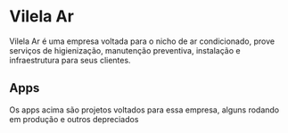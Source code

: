 # Vilela Ar

Vilela Ar é uma empresa voltada para o nicho de ar condicionado, prove serviços de higienização, manutenção preventiva, instalação e infraestrutura para seus clientes.

## Apps

Os apps acima são projetos voltados para essa empresa, alguns rodando em produção e outros depreciados
